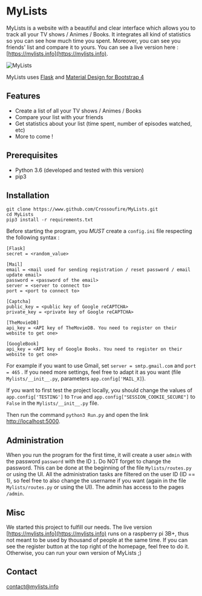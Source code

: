 # MyLists

MyLists is a website with a beautiful and clear interface which allows you to track all your TV shows / Animes / Books. It integrates all kind of statistics so you can see how much time you spent. Moreover, you can see you friends' list and compare it to yours. You can see a live version here : [https://mylists.info](https://mylists.info).

![MyLists](https://raw.githubusercontent.com/Crossoufire/MyLists/master/MyLists/static/img/home_img1.jpg)

MyLists uses [Flask](http://flask.pocoo.org/) and [Material Design for Bootstrap 4](https://mdbootstrap.com/)

## Features

* Create a list of all your TV shows / Animes / Books
* Compare your list with your friends
* Get statistics about your list (time spent, number of episodes watched, etc)
* More to come !

## Prerequisites

* Python 3.6 (developed and tested with this version)
* pip3

## Installation

```
git clone https://www.github.com/Crossoufire/MyLists.git
cd MyLists
pip3 install -r requirements.txt
```

Before starting the program, you *MUST* create a `config.ini` file respecting the following syntax :

```
[Flask]
secret = <random_value>

[Mail]
email = <mail used for sending registration / reset password / email update email>
password = <password of the email>
server = <server to connect to>
port = <port to connect to>

[Captcha]
public_key = <public key of Google reCAPTCHA>
private_key = <private key of Google reCAPTCHA>

[TheMovieDB]
api_key = <API key of TheMovieDB. You need to register on their website to get one>

[GoogleBook]
api_key = <API key of Google Books. You need to register on their website to get one>
```

For example if you want to use Gmail, set `server = smtp.gmail.com` and `port = 465` . If you need more settings, feel free to adapt it as you want (file `Mylists/__init__.py`, parameters `app.config['MAIL_X]`).

If you want to first test the project locally, you should change the values of `app.config['TESTING']` to `True` and `app.config["SESSION_COOKIE_SECURE"]` to `False` in the `Mylists/__init__.py` file.

Then run the command `python3 Run.py` and open the link [http://localhost:5000](http://localhost:5000).

## Administration

When you run the program for the first time, it will create a user `admin` with the password `password` with the ID `1`. Do NOT forget to change the password. This can be done at the beginning of the file `Mylists/routes.py` or using the UI. All the administration tasks are filtered on the user ID (ID == 1), so feel free to also change the username if you want (again in the file `Mylists/routes.py` or using the UI). The admin has access to the pages `/admin`.
 
## Misc

We started this project to fulfill our needs. The live version [https://mylists.info](https://mylists.info) runs on a raspberry pi 3B+, thus not meant to be used by thousand of people at the same time. If you can see the register button at the top right of the homepage, feel free to do it. Otherwise, you can run your own version of MyLists ;)

## Contact

<contact@mylists.info>